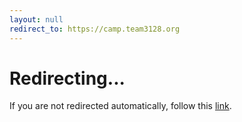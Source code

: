 ```yaml
---
layout: null
redirect_to: https://camp.team3128.org
---
```


# Redirecting...

If you are not redirected automatically, follow this [link](https://camp.team3128.org).
